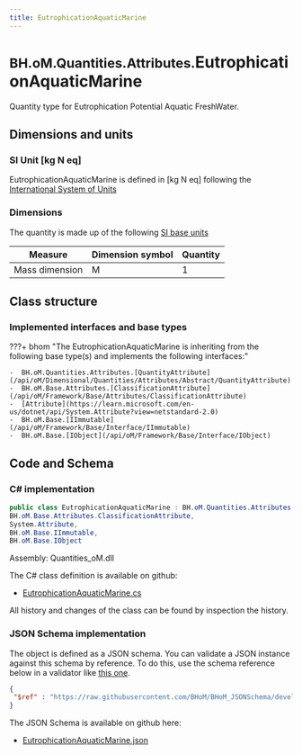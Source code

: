 ```yaml
---
title: EutrophicationAquaticMarine
---
```


# <small>BH.oM.Quantities.Attributes.</small>**EutrophicationAquaticMarine**

Quantity type for Eutrophication Potential Aquatic FreshWater.

## Dimensions and units

### SI Unit [kg N eq]

EutrophicationAquaticMarine is defined in [kg N eq] following the [International System of Units](https://en.wikipedia.org/wiki/International_System_of_Units) 

### Dimensions

The quantity is made up of the following [SI base units](https://en.wikipedia.org/wiki/SI_base_unit)

| Measure        | Dimension symbol | Quantity |
|------------------|--------|----------|
| Mass dimension |  M  |1  |

## Class structure

### Implemented interfaces and base types

???+ bhom "The EutrophicationAquaticMarine is inheriting from the following base type(s) and implements the following interfaces:"

    -  BH.oM.Quantities.Attributes.[QuantityAttribute](/api/oM/Dimensional/Quantities/Attributes/Abstract/QuantityAttribute)
    -  BH.oM.Base.Attributes.[ClassificationAttribute](/api/oM/Framework/Base/Attributes/ClassificationAttribute)
    -  [Attribute](https://learn.microsoft.com/en-us/dotnet/api/System.Attribute?view=netstandard-2.0)
    -  BH.oM.Base.[IImmutable](/api/oM/Framework/Base/Interface/IImmutable)
    -  BH.oM.Base.[IObject](/api/oM/Framework/Base/Interface/IObject)




## Code and Schema

### C# implementation

``` C# title="C#"
public class EutrophicationAquaticMarine : BH.oM.Quantities.Attributes.QuantityAttribute,
BH.oM.Base.Attributes.ClassificationAttribute,
System.Attribute,
BH.oM.Base.IImmutable,
BH.oM.Base.IObject
```

Assembly: Quantities_oM.dll

The C# class definition is available on github:

- [EutrophicationAquaticMarine.cs](https://github.com/BHoM/BHoM/blob/develop/Quantities_oM/Attributes\EutrophicationAquaticMarine.cs)

All history and changes of the class can be found by inspection the history.
### JSON Schema implementation

The object is defined as a JSON schema. You can validate a JSON instance against this schema by reference. To do this, use the schema reference below in a validator like [this one](https://www.jsonschemavalidator.net/).

``` json title="JSON Schema"
{
 "$ref" : "https://raw.githubusercontent.com/BHoM/BHoM_JSONSchema/develop/Quantities_oM/Attributes/EutrophicationAquaticMarine.json"
}
```

The JSON Schema is available on github here:

- [EutrophicationAquaticMarine.json](https://github.com/BHoM/BHoM_JSONSchema/blob/develop/Quantities_oM/Attributes/EutrophicationAquaticMarine.json)
